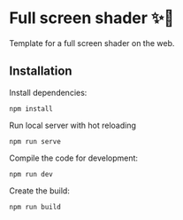 # Full screen shader ✨🎨
Template for a full screen shader on the web.

## Installation

Install dependencies:

```
npm install
```

Run local server with hot reloading

```
npm run serve
```

Compile the code for development:

```
npm run dev
```

Create the build:

```
npm run build
```
